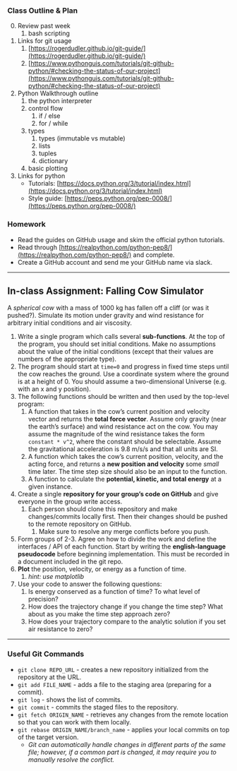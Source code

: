 ### **Class Outline & Plan**

0.  Review past week
    1.  bash scripting
1.  Links for git usage
    1.  [https://rogerdudler.github.io/git-guide/](https://rogerdudler.github.io/git-guide/)
    2.  [https://www.pythonguis.com/tutorials/git-github-python/#checking-the-status-of-our-project](https://www.pythonguis.com/tutorials/git-github-python/#checking-the-status-of-our-project)
2.  Python Walkthrough outline
    1.  the python interpreter
    2.  control flow
        1.  if / else
        2.  for / while
    3.  types
        1.  types (immutable vs mutable)
        2.  lists
        3.  tuples
        4.  dictionary
    4.  basic plotting
3.  Links for python
    * Tutorials: [https://docs.python.org/3/tutorial/index.html](https://docs.python.org/3/tutorial/index.html)
    * Style guide: [https://peps.python.org/pep-0008/](https://peps.python.org/pep-0008/)

### **Homework**
* Read the guides on GitHub usage and skim the official python tutorials.
* Read through [https://realpython.com/python-pep8/](https://realpython.com/python-pep8/) and complete.
* Create a GitHub account and send me your GitHub name via slack.

---

## In-class Assignment: Falling Cow Simulator

A *spherical cow* with a mass of 1000 kg has fallen off a cliff (or was it pushed?). Simulate its motion under gravity and wind resistance for arbitrary initial conditions and air viscosity.

1.  Write a single program which calls several **sub-functions**. At the top of the program, you should set initial conditions. Make no assumptions about the value of the initial conditions (except that their values are numbers of the appropriate type).
2.  The program should start at `time=0` and progress in fixed time steps until the cow reaches the ground. Use a coordinate system where the ground is at a height of 0. You should assume a two-dimensional Universe (e.g. with an x and y position).
3.  The following functions should be written and then used by the top-level program:
    1.  A function that takes in the cow’s current position and velocity vector and returns the **total force vector**. Assume only gravity (near the earth’s surface) and wind resistance act on the cow. You may assume the magnitude of the wind resistance takes the form `constant * v^2`, where the constant should be selectable. Assume the gravitational acceleration is 9.8 m/s/s and that all units are SI.
    2.  A function which takes the cow’s current position, velocity, and the acting force, and returns a **new position and velocity** some *small* time later. The time step size should also be an input to the function.
    3.  A function to calculate the **potential, kinetic, and total energy** at a given instance.
4.  Create a single **repository for your group’s code on GitHub** and give everyone in the group write access.
    1.  Each person should clone this repository and make changes/commits locally first. Then their changes should be pushed to the remote repository on GitHub.
        1.  Make sure to resolve any merge conflicts before you push.
5.  Form groups of 2-3. Agree on how to divide the work and define the interfaces / API of each function. Start by writing the **english-language pseudocode** before beginning implementation. This must be recorded in a document included in the git repo.
6.  **Plot** the position, velocity, or energy as a function of time.
    1.  *hint: use matplotlib*
7.  Use your code to answer the following questions:
    1.  Is energy conserved as a function of time? To what level of precision?
    2.  How does the trajectory change if you change the time step? What about as you make the time step approach zero?
    3.  How does your trajectory compare to the analytic solution if you set air resistance to zero?

---

### **Useful Git Commands**

* `git clone REPO_URL` - creates a new repository initialized from the repository at the URL.
* `git add FILE_NAME` - adds a file to the staging area (preparing for a commit).
* `git log` - shows the list of commits.
* `git commit` - commits the staged files to the repository.
* `git fetch ORIGIN_NAME` - retrieves any changes from the remote location so that you can work with them locally.
* `git rebase ORIGIN_NAME/branch_name` - applies your local commits on top of the target version.
    * *Git can automatically handle changes in different parts of the same file; however, if a common part is changed, it may require you to manually resolve the conflict.*

